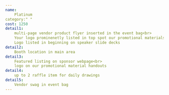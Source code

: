 ```yaml
---
name:
    Platinum
category:" "
cost: 1250
detail1: 
    multi-page vendor product flyer inserted in the event bag<br>
    Your logo prominenetly listed in top spot our promotional materials<br>
    Logo listed in beginning on speaker slide decks
detail2: 
    Booth location in main area
detail3: 
    Featured listing on sponsor webpage<br>
    logo on our promotional material handouts
detail4: 
    up to 2 raffle item for daily drawings
detail5: 
    Vendor swag in event bag
---
```

